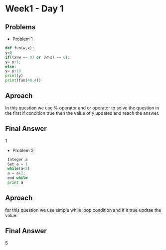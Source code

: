 # Week1 - Day 1

## Problems
- Problem 1
 ```python
 def fun(w,x):
 y=0
 if((x%w == 0) or (w%x) == 0):
 y= y+1;
 else:
 y= y+10
 print(y)
 print(fun(40,4))
```
## Aproach
In this question we use % operator and or operator to solve the question in the first if condition true then the value of y updated and reach the answer.
## Final Answer
1
- Problem 2
```python
 Integer a
 Set a = 1
 while(a<5)
 a = a+2;
 end while
 print a
 ```
  ## Aproach
  for this question we use simple while loop condition and if it true updtae the value.
## Final Answer
5
